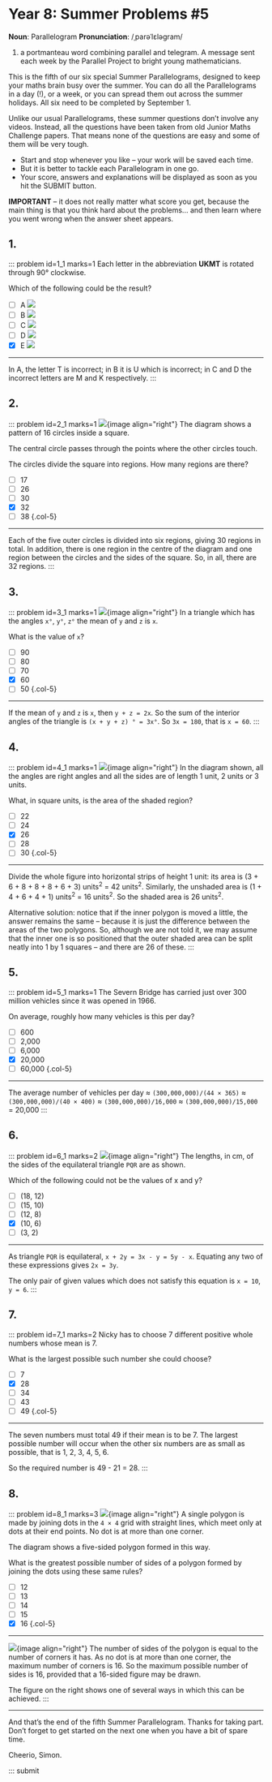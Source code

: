 # Year 8: Summer Problems #5

<div class="dictionary">

__Noun__: Parallelogram
__Pronunciation__: /ˌparəˈlɛləɡram/

1. a portmanteau word combining parallel and telegram. A message sent each
week by the Parallel Project to bright young mathematicians.

</div>

This is the fifth of our six special Summer Parallelograms, designed to keep your maths brain busy over the summer. You can do all the Parallelograms in a day (!), or a week, or you can spread them out across the summer holidays. All six need to be completed by September 1.

Unlike our usual Parallelograms, these summer questions don’t involve any videos. Instead, all the questions have been taken from old Junior Maths Challenge papers. That means none of the questions are easy and some of them will be very tough.

* Start and stop whenever you like – your work will be saved each time.
* But it is better to tackle each Parallelogram in one go.
* Your score, answers and explanations will be displayed as soon as you hit the SUBMIT button.

__IMPORTANT__ – it does not really matter what score you get, because the main thing is that you think hard about the problems... and then learn where you went wrong when the answer sheet appears. 


## 1.

::: problem id=1_1 marks=1
Each letter in the abbreviation __UKMT__ is rotated through 90° clockwise.

Which of the following could be the result?

* [ ] A ![](/resources/2018summer-8-5/1-ukmt-question1.gif)
* [ ] B ![](/resources/2018summer-8-5/1-ukmt-question2.gif)
* [ ] C ![](/resources/2018summer-8-5/1-ukmt-question3.gif)
* [ ] D ![](/resources/2018summer-8-5/1-ukmt-question4.gif)
* [x] E ![](/resources/2018summer-8-5/1-ukmt-question5.gif)

---

In A, the letter T is incorrect; in B it is U which is incorrect; in C and D the incorrect letters are M and K respectively.
:::


## 2.

::: problem id=2_1 marks=1
![](/resources/2018summer-8-5/2-spiral-question.gif){image align="right"}
The diagram shows a pattern of 16 circles inside a square.

The central circle passes through the points where the other circles touch.

The circles divide the square into regions. How many regions are there?

* [ ] 17
* [ ] 26
* [ ] 30
* [x] 32
* [ ] 38
{.col-5}

---

Each of the five outer circles is divided into six regions, giving 30 regions in total. In addition, there is one region in the centre of the diagram and one region between the circles and the sides of the square. So, in all, there are 32 regions.
:::


## 3.

::: problem id=3_1 marks=1
![](/resources/2018summer-8-5/3-triangle-question.gif){image align="right"}
In a triangle which has the angles `x°`, `y°`, `z°` the mean of `y` and `z` is `x`.

What is the value of `x`?

* [ ] 90
* [ ] 80
* [ ] 70
* [x] 60
* [ ] 50
{.col-5}

---

If the mean of `y` and `z` is `x`, then `y + z = 2x`. So the sum of the interior
angles of the triangle is `(x + y + z) ° = 3x°`. So `3x = 180`, that is `x = 60`.
:::


## 4.

::: problem id=4_1 marks=1
![](/resources/2018summer-8-5/4-angles-question.gif){image align="right"}
In the diagram shown, all the angles are right angles and all the sides are of length 1 unit, 2 units or 3 units.

What, in square units, is the area of the shaded region?

* [ ] 22
* [ ] 24
* [x] 26
* [ ] 28
* [ ] 30
{.col-5}

---

Divide the whole figure into horizontal strips of height 1 unit: its area is (3 + 6 + 8 + 8 + 8 + 6 + 3) units<sup>2</sup> = 42 units<sup>2</sup>. Similarly, the unshaded area is (1 + 4 + 6 + 4 + 1) units<sup>2</sup> = 16 units<sup>2</sup>. So the shaded area is 26 units<sup>2</sup>.

Alternative solution: notice that if the inner polygon is moved a little, the answer remains the same – because it is just the difference between the areas of the two polygons. So, although we are not told it, we may assume that the inner one is so positioned that the outer shaded area can be split neatly into 1 by 1 squares – and there are 26 of these.
:::


## 5.

::: problem id=5_1 marks=1
The Severn Bridge has carried just over 300 million vehicles since it was opened in 1966.

On average, roughly how many vehicles is this per day?

* [ ] 600
* [ ] 2,000
* [ ] 6,000
* [x] 20,000
* [ ] 60,000
{.col-5}

---

The average number of vehicles per day ≈ `(300,000,000)/(44 × 365)` ≈ `(300,000,000)/(40 × 400)` ≈ `(300,000,000)/16,000` ≈ `(300,000,000)/15,000` = 20,000
:::


## 6.

::: problem id=6_1 marks=2
![](/resources/2018summer-8-5/6-triangle-question.gif){image align="right"}
The lengths, in cm, of the sides of the equilateral triangle `PQR` are as shown.

Which of the following could not be the values of x and y?

* [ ] (18, 12)
* [ ] (15, 10)
* [ ] (12, 8)
* [x] (10, 6)
* [ ] (3, 2)

---

As triangle `PQR` is equilateral, `x + 2y = 3x - y = 5y - x`. Equating any two of these expressions gives `2x = 3y`.

The only pair of given values which does not satisfy this equation is `x = 10`, `y = 6`.
:::


## 7.

::: problem id=7_1 marks=2
Nicky has to choose 7 different positive whole numbers whose mean is 7.

What is the largest possible such number she could choose?

* [ ] 7
* [x] 28
* [ ] 34
* [ ] 43
* [ ] 49
{.col-5}

---

The seven numbers must total 49 if their mean is to be 7. The largest possible number will occur when the other six numbers are as small as possible, that is 1, 2, 3, 4, 5, 6.

So the required number is 49 - 21 = 28.
:::


## 8.

::: problem id=8_1 marks=3
![](/resources/2018summer-8-5/8-dots-question.gif){image align="right"}
A single polygon is made by joining dots in the `4 × 4` grid with straight lines, which meet only at dots at their end points. No dot is at more than one corner.

The diagram shows a five-sided polygon formed in this way.

What is the greatest possible number of sides of a polygon formed by joining the dots using these same rules?

* [ ] 12
* [ ] 13
* [ ] 14
* [ ] 15
* [x] 16
{.col-5}

---

![](/resources/2018summer-8-5/8-dots-answer.gif){image align="right"}
The number of sides of the polygon is equal to the number of corners it has. As no dot is at more than one corner, the maximum number of corners is 16. So the maximum possible number of sides is 16, provided that a 16-sided figure may be drawn.

The figure on the right shows one of several ways in which this can be achieved.
:::


***

And that’s the end of the fifth Summer Parallelogram. Thanks for taking part. Don’t forget to get started on the next one when you have a bit of spare time.

Cheerio,
Simon.

::: submit

